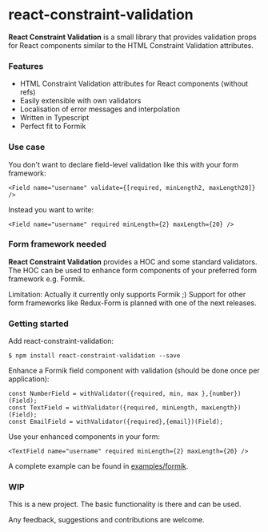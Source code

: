 # react-constraint-validation
**React Constraint Validation** is a small library that provides validation props for React components similar to the HTML Constraint Validation attributes.

### Features

- HTML Constraint Validation attributes for React components (without refs)
- Easily extensible with own validators
- Localisation of error messages and interpolation
- Written in Typescript 
- Perfect fit to Formik

### Use case

You don't want to declare field-level validation like this with your form framework:

    <Field name="username" validate={[required, minLength2, maxLength20]} /> 
    
Instead you want to write:

    <Field name="username" required minLength={2} maxLength={20} />    
    
### Form framework needed

**React Constraint Validation** provides a HOC and some standard validators. The HOC can be used to enhance form components of your preferred form framework e.g. Formik.

Limitation: Actually it currently only supports Formik ;) Support for other form frameworks like Redux-Form is planned with one of the next releases.   
    
### Getting started
    
Add react-constraint-validation:

    $ npm install react-constraint-validation --save
    
Enhance a Formik field component with validation (should be done once per application):

    const NumberField = withValidator({required, min, max },{number})(Field);
    const TextField = withValidator({required, minLength, maxLength})(Field);
    const EmailField = withValidator({required},{email})(Field);    

Use your enhanced components in your form:

    <TextField name="username" required minLength={2} maxLength={20} />

A complete example can be found in [examples/formik](https://github.com/pstrh/react-constraint-validation/blob/master/examples/formik/src/components/FieldLevelValidation.tsx).

### WIP

This is a new project. The basic functionality is there and can be used.

Any feedback, suggestions and contributions are welcome. 
